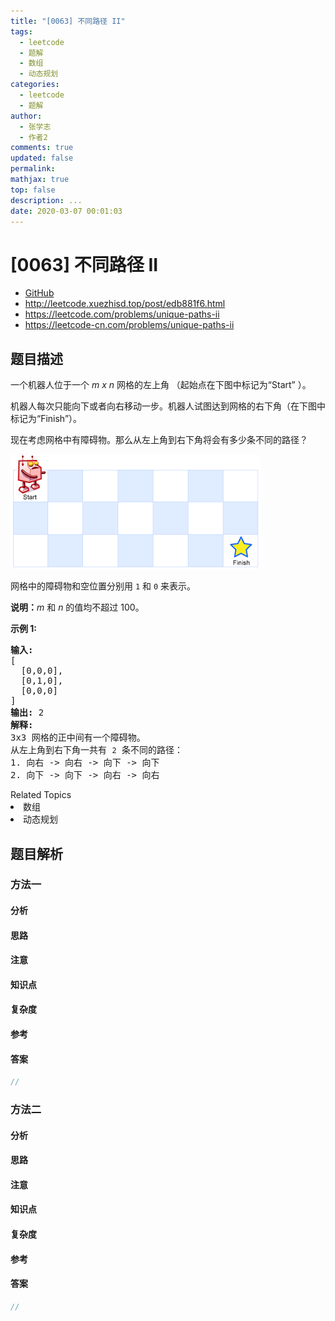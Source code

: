 ```yaml
---
title: "[0063] 不同路径 II"
tags:
  - leetcode
  - 题解
  - 数组
  - 动态规划
categories:
  - leetcode
  - 题解
author:
  - 张学志
  - 作者2
comments: true
updated: false
permalink:
mathjax: true
top: false
description: ...
date: 2020-03-07 00:01:03
---
```



# [0063] 不同路径 II
* [GitHub](https://github.com/algoboy101/LeetCodeCrowdsource/tree/master/_posts/QA/%5B0063%5D%20%E4%B8%8D%E5%90%8C%E8%B7%AF%E5%BE%84%20II.md)
* http://leetcode.xuezhisd.top/post/edb881f6.html
* https://leetcode.com/problems/unique-paths-ii
* https://leetcode-cn.com/problems/unique-paths-ii


## 题目描述

<p>一个机器人位于一个 <em>m x n </em>网格的左上角 （起始点在下图中标记为&ldquo;Start&rdquo; ）。</p>

<p>机器人每次只能向下或者向右移动一步。机器人试图达到网格的右下角（在下图中标记为&ldquo;Finish&rdquo;）。</p>

<p>现在考虑网格中有障碍物。那么从左上角到右下角将会有多少条不同的路径？</p>

<p><img src="https://raw.githubusercontent.com/algoboy101/LeetCodeCrowdsource/master/imgs/robot_maze.png" style="height: 183px; width: 400px;"></p>

<p>网格中的障碍物和空位置分别用 <code>1</code> 和 <code>0</code> 来表示。</p>

<p><strong>说明：</strong><em>m</em>&nbsp;和 <em>n </em>的值均不超过 100。</p>

<p><strong>示例&nbsp;1:</strong></p>

<pre><strong>输入:
</strong>[
&nbsp; [0,0,0],
&nbsp; [0,1,0],
&nbsp; [0,0,0]
]
<strong>输出:</strong> 2
<strong>解释:</strong>
3x3 网格的正中间有一个障碍物。
从左上角到右下角一共有 <code>2</code> 条不同的路径：
1. 向右 -&gt; 向右 -&gt; 向下 -&gt; 向下
2. 向下 -&gt; 向下 -&gt; 向右 -&gt; 向右
</pre>
<div><div>Related Topics</div><div><li>数组</li><li>动态规划</li></div></div>


## 题目解析


### 方法一

#### 分析

#### 思路

#### 注意

#### 知识点

#### 复杂度

#### 参考

#### 答案

```cpp
//
```


### 方法二

#### 分析

#### 思路

#### 注意

#### 知识点

#### 复杂度

#### 参考

#### 答案

```cpp
//
```


